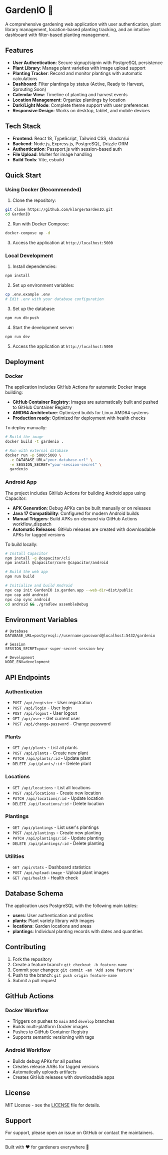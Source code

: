 # GardenIO 🌱

A comprehensive gardening web application with user authentication, plant library management, location-based planting tracking, and an intuitive dashboard with filter-based planting management.

## Features

- **User Authentication**: Secure signup/signin with PostgreSQL persistence
- **Plant Library**: Manage plant varieties with image upload support
- **Planting Tracker**: Record and monitor plantings with automatic calculations
- **Dashboard**: Filter plantings by status (Active, Ready to Harvest, Sprouting Soon)
- **Calendar View**: Timeline of planting and harvest events
- **Location Management**: Organize plantings by location
- **Dark/Light Mode**: Complete theme support with user preferences
- **Responsive Design**: Works on desktop, tablet, and mobile devices

## Tech Stack

- **Frontend**: React 18, TypeScript, Tailwind CSS, shadcn/ui
- **Backend**: Node.js, Express.js, PostgreSQL, Drizzle ORM
- **Authentication**: Passport.js with session-based auth
- **File Upload**: Multer for image handling
- **Build Tools**: Vite, esbuild

## Quick Start

### Using Docker (Recommended)

1. Clone the repository:
```bash
git clone https://github.com/klarge/GardenIO.git
cd GardenIO
```

2. Run with Docker Compose:
```bash
docker-compose up -d
```

3. Access the application at `http://localhost:5000`

### Local Development

1. Install dependencies:
```bash
npm install
```

2. Set up environment variables:
```bash
cp .env.example .env
# Edit .env with your database configuration
```

3. Set up the database:
```bash
npm run db:push
```

4. Start the development server:
```bash
npm run dev
```

5. Access the application at `http://localhost:5000`

## Deployment

### Docker

The application includes GitHub Actions for automatic Docker image building:

- **GitHub Container Registry**: Images are automatically built and pushed to GitHub Container Registry
- **AMD64 Architecture**: Optimized builds for Linux AMD64 systems
- **Production ready**: Optimized for deployment with health checks

To deploy manually:
```bash
# Build the image
docker build -t gardenio .

# Run with external database
docker run -p 5000:5000 \
  -e DATABASE_URL="your-database-url" \
  -e SESSION_SECRET="your-session-secret" \
  gardenio
```

### Android App

The project includes GitHub Actions for building Android apps using Capacitor:

- **APK Generation**: Debug APKs can be built manually or on releases
- **Java 17 Compatibility**: Configured for modern Android builds
- **Manual Triggers**: Build APKs on-demand via GitHub Actions workflow_dispatch
- **Automatic Releases**: GitHub releases are created with downloadable APKs for tagged versions

To build locally:
```bash
# Install Capacitor
npm install -g @capacitor/cli
npm install @capacitor/core @capacitor/android

# Build the web app
npm run build

# Initialize and build Android
npx cap init GardenIO io.garden.app --web-dir=dist/public
npx cap add android
npx cap sync android
cd android && ./gradlew assembleDebug
```

## Environment Variables

```env
# Database
DATABASE_URL=postgresql://username:password@localhost:5432/gardenio

# Session
SESSION_SECRET=your-super-secret-session-key

# Development
NODE_ENV=development
```

## API Endpoints

### Authentication
- `POST /api/register` - User registration
- `POST /api/login` - User login
- `POST /api/logout` - User logout
- `GET /api/user` - Get current user
- `POST /api/change-password` - Change password

### Plants
- `GET /api/plants` - List all plants
- `POST /api/plants` - Create new plant
- `PATCH /api/plants/:id` - Update plant
- `DELETE /api/plants/:id` - Delete plant

### Locations
- `GET /api/locations` - List all locations
- `POST /api/locations` - Create new location
- `PATCH /api/locations/:id` - Update location
- `DELETE /api/locations/:id` - Delete location

### Plantings
- `GET /api/plantings` - List user's plantings
- `POST /api/plantings` - Create new planting
- `PATCH /api/plantings/:id` - Update planting
- `DELETE /api/plantings/:id` - Delete planting

### Utilities
- `GET /api/stats` - Dashboard statistics
- `POST /api/upload-image` - Upload plant images
- `GET /api/health` - Health check

## Database Schema

The application uses PostgreSQL with the following main tables:

- **users**: User authentication and profiles
- **plants**: Plant variety library with images
- **locations**: Garden locations and areas
- **plantings**: Individual planting records with dates and quantities

## Contributing

1. Fork the repository
2. Create a feature branch: `git checkout -b feature-name`
3. Commit your changes: `git commit -am 'Add some feature'`
4. Push to the branch: `git push origin feature-name`
5. Submit a pull request

## GitHub Actions

### Docker Workflow
- Triggers on pushes to `main` and `develop` branches
- Builds multi-platform Docker images
- Pushes to GitHub Container Registry
- Supports semantic versioning with tags

### Android Workflow
- Builds debug APKs for all pushes
- Creates release AABs for tagged versions
- Automatically uploads artifacts
- Creates GitHub releases with downloadable apps

## License

MIT License - see the [LICENSE](LICENSE) file for details.

## Support

For support, please open an issue on GitHub or contact the maintainers.

---

Built with ❤️ for gardeners everywhere 🌿